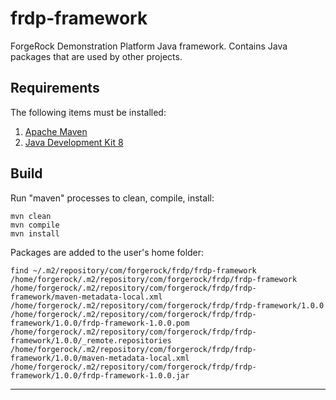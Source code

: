 # frdp-framework

ForgeRock Demonstration Platform Java framework.  Contains Java packages that are used by other projects.

## Requirements

The following items must be installed:

1. [Apache Maven](https://maven.apache.org/)
1. [Java Development Kit 8](https://openjdk.java.net/)

## Build

Run "maven" processes to clean, compile, install:

```
mvn clean
mvn compile
mvn install
```

Packages are added to the user's home folder:

```
find ~/.m2/repository/com/forgerock/frdp/frdp-framework
/home/forgerock/.m2/repository/com/forgerock/frdp/frdp-framework
/home/forgerock/.m2/repository/com/forgerock/frdp/frdp-framework/maven-metadata-local.xml
/home/forgerock/.m2/repository/com/forgerock/frdp/frdp-framework/1.0.0
/home/forgerock/.m2/repository/com/forgerock/frdp/frdp-framework/1.0.0/frdp-framework-1.0.0.pom
/home/forgerock/.m2/repository/com/forgerock/frdp/frdp-framework/1.0.0/_remote.repositories
/home/forgerock/.m2/repository/com/forgerock/frdp/frdp-framework/1.0.0/maven-metadata-local.xml
/home/forgerock/.m2/repository/com/forgerock/frdp/frdp-framework/1.0.0/frdp-framework-1.0.0.jar
```

----
